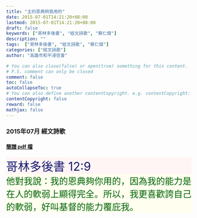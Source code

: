 ```yaml
---
title: "主的恩典夠我用的"
date: 2015-07-01T14:21:20+08:00
lastmod: 2015-07-01T14:21:20+08:00
draft: false
keywords: ["哥林多後書", "經文詩歌", "蔡仁傑"]
description: ""
tags:  ["哥林多後書", "經文詩歌", "蔡仁傑"]
categories: ["經文詩歌"]
author: "高雄市和平浸信會"

# You can also close(false) or open(true) something for this content.
# P.S. comment can only be closed
comment: false
toc: false
autoCollapseToc: true
# You can also define another contentCopyright. e.g. contentCopyright: "This is another copyright."
contentCopyright: false
reward: false
mathjax: false
---
```


### 2015年07月 經文詩歌

#### [簡譜 pdf 檔](/pdf-h/h201507.pdf "主的恩典夠我用的")

<div style="background-color:#FFF5F5"><font size="6", color="#191970">
哥林多後書 12:9
</font>
</div>

<div style="background-color:#FFFEEF"><font size="5", color="#006400">
他對我說：我的恩典夠你用的，因為我的能力是在人的軟弱上顯得完全。所以，我更喜歡誇自己的軟弱，好叫基督的能力覆庇我。
</font>
</div>